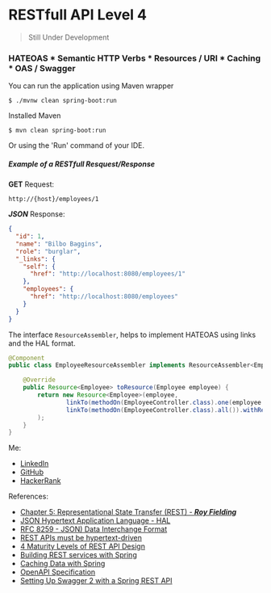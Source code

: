 # RESTfull API Level 4

> Still Under Development

### HATEOAS * Semantic HTTP Verbs * Resources / URI * Caching * OAS / Swagger

You can run the application using Maven wrapper
```
$ ./mvnw clean spring-boot:run
```
Installed Maven
```
$ mvn clean spring-boot:run
```
Or using the 'Run' command of your IDE.

##### Example of a RESTfull Resquest/Response

**GET** Request:
```
http://{host}/employees/1
```
***JSON*** Response:
```JSON
{
  "id": 1,
  "name": "Bilbo Baggins",
  "role": "burglar",
  "_links": {
    "self": {
      "href": "http://localhost:8080/employees/1"
    },
    "employees": {
      "href": "http://localhost:8080/employees"
    }
  }
}
```

The interface `ResourceAssembler`, helps to implement HATEOAS using links and the HAL format.
```Java
@Component
public class EmployeeResourceAssembler implements ResourceAssembler<Employee, Resource<Employee>> {

    @Override
    public Resource<Employee> toResource(Employee employee) {
        return new Resource<Employee>(employee,
                linkTo(methodOn(EmployeeController.class).one(employee.getId())).withSelfRel(),
                linkTo(methodOn(EmployeeController.class).all()).withRel("employee")
        );
    }
}
```

Me:
- [LinkedIn](https://www.linkedin.com/in/jarades/)
- [GitHub](https://github.com/JARADES-M)
- [HackerRank](https://www.hackerrank.com/Jarades)

References:
- [Chapter 5: Representational State Transfer (REST) - ***Roy Fielding***](https://www.ics.uci.edu/~fielding/pubs/dissertation/rest_arch_style.htm)
- [JSON Hypertext Application Language - HAL](https://tools.ietf.org/html/draft-kelly-json-hal-08)
- [RFC 8259 - JSON) Data Interchange Format](https://tools.ietf.org/html/rfc8259)
- [REST APIs must be hypertext-driven](http://roy.gbiv.com/untangled/2008/rest-apis-must-be-hypertext-driven)
- [4 Maturity Levels of REST API Design](https://blog.restcase.com/4-maturity-levels-of-rest-api-design/)
- [Building REST services with Spring](https://spring.io/guides/tutorials/bookmarks/)
- [Caching Data with Spring](https://spring.io/guides/gs/caching/)
- [OpenAPI Specification](https://swagger.io/specification/v2/)
- [Setting Up Swagger 2 with a Spring REST API](https://www.baeldung.com/swagger-2-documentation-for-spring-rest-api)
